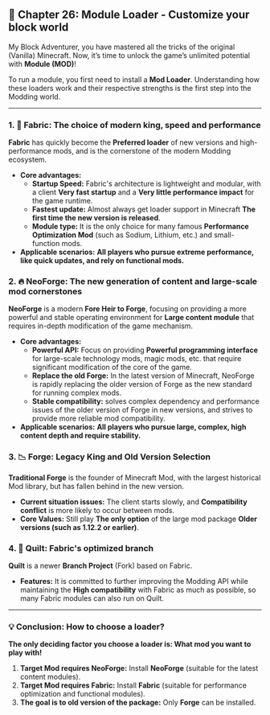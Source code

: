 ## 🔧 Chapter 26: Module Loader - Customize your block world

My Block Adventurer, you have mastered all the tricks of the original (Vanilla) Minecraft. Now, it’s time to unlock the game’s unlimited potential with **Module (MOD)**!

To run a module, you first need to install a **Mod Loader**. Understanding how these loaders work and their respective strengths is the first step into the Modding world.

------



### 1. 🥇 Fabric: The choice of modern king, speed and performance



**Fabric** has quickly become the **Preferred loader** of new versions and high-performance mods, and is the cornerstone of the modern Modding ecosystem.

- **Core advantages:**
  - **Startup Speed:** Fabric's architecture is lightweight and modular, with a client **Very fast startup** and a **Very little performance impact** for the game runtime.
  - **Fastest update:** Almost always get loader support in Minecraft **The first time the new version is released**.
  - **Module type:** It is the only choice for many famous **Performance Optimization Mod** (such as Sodium, Lithium, etc.) and small-function mods.
- **Applicable scenarios:** **All players who pursue extreme performance, like quick updates, and rely on functional mods.**



### 2. 🔥 NeoForge: The new generation of content and large-scale mod cornerstones



**NeoForge** is a modern **Fore Heir to Forge**, focusing on providing a more powerful and stable operating environment for **Large content module** that requires in-depth modification of the game mechanism.

- **Core advantages:**
  - **Powerful API:** Focus on providing **Powerful programming interface** for large-scale technology mods, magic mods, etc. that require significant modification of the core of the game.
  - **Replace the old Forge:** In the latest version of Minecraft, NeoForge is rapidly replacing the older version of Forge as the new standard for running complex mods.
  - **Stable compatibility:** solves complex dependency and performance issues of the older version of Forge in new versions, and strives to provide more reliable mod compatibility.
- **Applicable scenarios:** **All players who pursue large, complex, high content depth and require stability.**



### 3. 📉 Forge: Legacy King and Old Version Selection



**Traditional Forge** is the founder of Minecraft Mod, with the largest historical Mod library, but has fallen behind in the new version.

- **Current situation issues:** The client starts slowly, and **Compatibility conflict** is more likely to occur between mods.
- **Core Values:** Still play **The only option** of the large mod package **Older versions (such as 1.12.2 or earlier)**.



### 4. 🧪 Quilt: Fabric's optimized branch



**Quilt** is a newer **Branch Project** (Fork) based on Fabric.

- **Features:** It is committed to further improving the Modding API while maintaining the **High compatibility** with Fabric as much as possible, so many Fabric modules can also run on Quilt.

------



### 💡 Conclusion: How to choose a loader?

**The only deciding factor you choose a loader is: What mod you want to play with!**

1. **Target Mod requires NeoForge:** Install **NeoForge** (suitable for the latest content modules).
2. **Target Mod requires Fabric:** Install **Fabric** (suitable for performance optimization and functional modules).
3. **The goal is to old version of the package:** Only **Forge** can be installed.